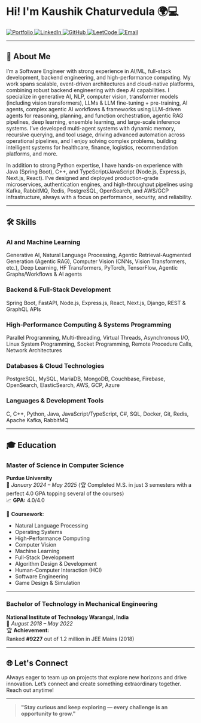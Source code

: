# Hi! I'm Kaushik Chaturvedula 🌍💻

<div>
  <a href="https://neuralrevenant.github.io/portfolio-website">
    <img src="https://img.shields.io/badge/Portfolio-%23FF4136.svg?&style=for-the-badge&logo=google-earth&logoColor=white" alt="Portfolio"/>
  </a>
  <a href="https://linkedin.com/in/kaushikchaturvedula">
    <img src="https://img.shields.io/badge/LinkedIn-%230077B5.svg?&style=for-the-badge&logo=linkedin&logoColor=white" alt="LinkedIn"/>
  </a>
  <a href="https://github.com/NeuralRevenant">
    <img src="https://img.shields.io/badge/GitHub-%2312100E.svg?&style=for-the-badge&logo=github&logoColor=white" alt="GitHub"/>
  </a>
  <a href="https://leetcode.com/u/ArrayArtisan">
    <img src="https://img.shields.io/badge/-LeetCode-orange?style=for-the-badge&logo=leetcode" alt="LeetCode"/>
  </a>
  <a href="mailto:kaushikchaturvedula@gmail.com">
    <img src="https://img.shields.io/badge/Email-D14836?style=for-the-badge&logo=gmail&logoColor=white" alt="Email"/>
  </a>
</div>

---

## 🌟 About Me

I’m a Software Engineer with strong experience in AI/ML, full-stack development, backend engineering, and high-performance computing. My work spans scalable, event-driven architectures and cloud-native platforms, combining robust backend engineering with deep AI capabilities. I specialize in generative AI, NLP, computer vision, transformer models (including vision transformers), LLMs & LLM fine-tuning + pre-training, AI agents, complex agentic AI workflows & frameworks using LLM-driven agents for reasoning, planning, and function orchestration, agentic RAG pipelines, deep learning, ensemble learning, and large-scale inference systems. I’ve developed multi-agent systems with dynamic memory, recursive querying, and tool usage, driving advanced automation across operational pipelines, and I enjoy solving complex problems, building intelligent systems for healthcare, finance, logistics, recommendation platforms, and more.  

In addition to strong Python expertise, I have hands-on experience with Java (Spring Boot), C++, and TypeScript/JavaScript (Node.js, Express.js, Next.js, React). I’ve designed and deployed production-grade microservices, authentication engines, and high-throughput pipelines using Kafka, RabbitMQ, Redis, PostgreSQL, OpenSearch, and AWS/GCP infrastructure, always with a focus on performance, security, and reliability.

---

## 🛠 Skills

### AI and Machine Learning  
Generative AI, Natural Language Processing, Agentic Retrieval-Augmented Generation (Agentic RAG), Computer Vision (CNNs, Vision Transformers, etc.), Deep Learning, HF Transformers, PyTorch, TensorFlow, Agentic Graphs/Workflows & AI agents

### Backend & Full-Stack Development  
Spring Boot, FastAPI, Node.js, Express.js, React, Next.js, Django, REST & GraphQL APIs

### High-Performance Computing & Systems Programming  
Parallel Programming, Multi-threading, Virtual Threads, Asynchronous I/O, Linux System Programming, Socket Programming, Remote Procedure Calls, Network Architectures

### Databases & Cloud Technologies  
PostgreSQL, MySQL, MariaDB, MongoDB, Couchbase, Firebase, OpenSearch, ElasticSearch, AWS, GCP, Azure  

### Languages & Development Tools  
C, C++, Python, Java, JavaScript/TypeScript, C#, SQL, Docker, Git, Redis, Apache Kafka, RabbitMQ

---

## 🎓 Education

### Master of Science in Computer Science  
**Purdue University**  
📅 *January 2024 – May 2025* (🏆 Completed M.S. in just 3 semesters with a perfect 4.0 GPA topping several of the courses)  
📈 **GPA:** 4.0/4.0  

🧠 **Coursework**:  
- Natural Language Processing
- Operating Systems
- High-Performance Computing
- Computer Vision
- Machine Learning
- Full-Stack Development
- Algorithm Design & Development
- Human-Computer Interaction (HCI)
- Software Engineering
- Game Design & Simulation

---

### Bachelor of Technology in Mechanical Engineering  
**National Institute of Technology Warangal, India**  
📅 *August 2018 – May 2022*  
🏆 **Achievement:**  
Ranked **#9227** out of 1.2 million in JEE Mains (2018)

---

## 🌐 Let's Connect

Always eager to team up on projects that explore new horizons and drive innovation. Let’s connect and create something extraordinary together. Reach out anytime!

---

> **"Stay curious and keep exploring — every challenge is an opportunity to grow."**
